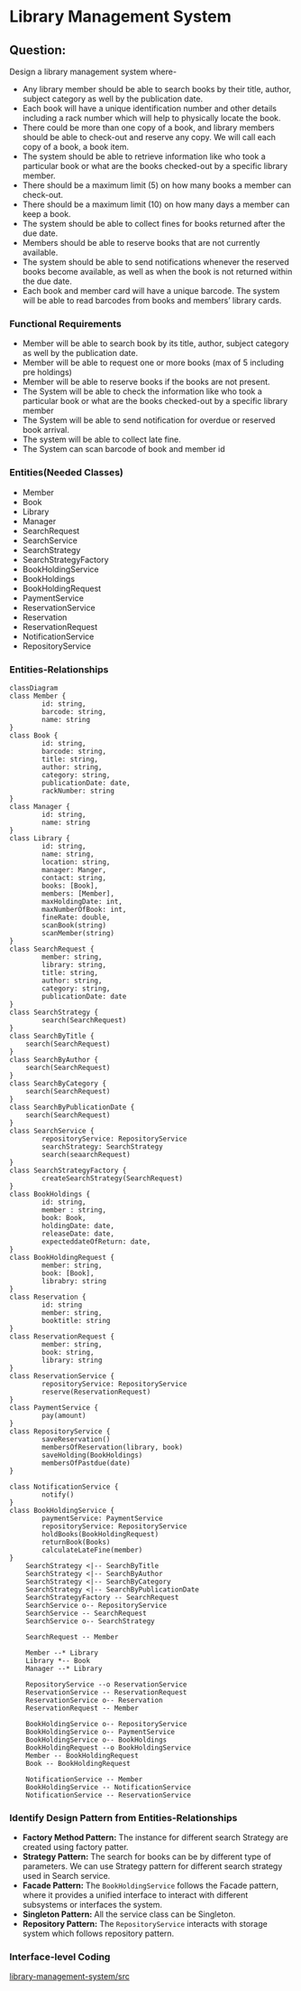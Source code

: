 # Library Management System
## Question: 
Design a library management system where-
* Any library member should be able to search books by their title, author, subject category as well by the publication date.
* Each book will have a unique identification number and other details including a rack number which will help to physically locate the book.
* There could be more than one copy of a book, and library members should be able to check-out and reserve any copy. We will call each copy of a book, a book item.
* The system should be able to retrieve information like who took a particular book or what are the books checked-out by a specific library member.
* There should be a maximum limit (5) on how many books a member can check-out.
* There should be a maximum limit (10) on how many days a member can keep a book.
* The system should be able to collect fines for books returned after the due date.
* Members should be able to reserve books that are not currently available.
* The system should be able to send notifications whenever the reserved books become available, as well as when the book is not returned within the due date.
* Each book and member card will have a unique barcode. The system will be able to read barcodes from books and members’ library cards.

### Functional Requirements
* Member will be able to search book by its title, author, subject category as well by the publication date. 
* Member will be able to request one or more books (max of 5 including pre holdings)
* Member will be able to reserve books if the books are not present.
* The System will be able to check the information like who took a particular book or what are the books checked-out by a specific library member 
* The System will be able to send notification for overdue or reserved book arrival.
* The system will be able to collect late fine.
* The System can scan barcode of book and member id

### Entities(Needed Classes)
* Member
* Book
* Library
* Manager
* SearchRequest
* SearchService
* SearchStrategy
* SearchStrategyFactory
* BookHoldingService
* BookHoldings
* BookHoldingRequest
* PaymentService
* ReservationService
* Reservation
* ReservationRequest
* NotificationService
* RepositoryService

### Entities-Relationships
```mermaid
classDiagram
class Member {
        id: string,
        barcode: string,
        name: string
}
class Book {
        id: string,
        barcode: string,
        title: string,
        author: string,
        category: string,
        publicationDate: date,
        rackNumber: string
}
class Manager {
        id: string,
        name: string
}
class Library {
        id: string,
        name: string,
        location: string,
        manager: Manger,
        contact: string,
        books: [Book],
        members: [Member],
        maxHoldingDate: int,
        maxNumberOfBook: int,
        fineRate: double,
        scanBook(string)
        scanMember(string)
}
class SearchRequest {
        member: string,
        library: string,
        title: string,
        author: string,
        category: string,
        publicationDate: date
}
class SearchStrategy {
        search(SearchRequest)
}
class SearchByTitle {
    search(SearchRequest)
}
class SearchByAuthor {
    search(SearchRequest)
}
class SearchByCategory {
    search(SearchRequest)
}
class SearchByPublicationDate {
    search(SearchRequest)
}
class SearchService {
        repositoryService: RepositoryService
        searchStrategy: SearchStrategy
        search(seaarchRequest)
}
class SearchStrategyFactory {
        createSearchStrategy(SearchRequest)
}
class BookHoldings {
        id: string,
        member : string,
        book: Book,
        holdingDate: date,
        releaseDate: date,
        expecteddateOfReturn: date,
} 
class BookHoldingRequest {
        member: string,
        book: [Book],
        librabry: string
} 
class Reservation {
        id: string
        member: string,
        booktitle: string
}
class ReservationRequest {
        member: string,
        book: string,
        library: string
} 
class ReservationService {
        repositoryService: RepositoryService
        reserve(ReservationRequest)
} 
class PaymentService {
        pay(amount)
} 
class RepositoryService {
        saveReservation()
        membersOfReservation(library, book)
        saveHolding(BookHoldings)
        membersOfPastdue(date)
}
        
class NotificationService {
        notify()
}
class BookHoldingService {
        paymentService: PaymentService
        repositoryService: RepositoryService
        holdBooks(BookHoldingRequest)
        returnBook(Books)
        calculateLateFine(member)
}
    SearchStrategy <|-- SearchByTitle
    SearchStrategy <|-- SearchByAuthor
    SearchStrategy <|-- SearchByCategory
    SearchStrategy <|-- SearchByPublicationDate
    SearchStrategyFactory -- SearchRequest
    SearchService o-- RepositoryService 
    SearchService -- SearchRequest
    SearchService o-- SearchStrategy
    
    SearchRequest -- Member
        
    Member --* Library
    Library *-- Book
    Manager --* Library
        
    RepositoryService --o ReservationService
    ReservationService -- ReservationRequest
    ReservationService o-- Reservation 
    ReservationRequest -- Member
        
    BookHoldingService o-- RepositoryService
    BookHoldingService o-- PaymentService
    BookHoldingService o-- BookHoldings
    BookHoldingRequest --o BookHoldingService
    Member -- BookHoldingRequest
    Book -- BookHoldingRequest
    
    NotificationService -- Member
    BookHoldingService -- NotificationService
    NotificationService -- ReservationService
```
### Identify Design Pattern from Entities-Relationships
* **Factory Method Pattern:** The instance for different search Strategy are created using factory patter. 
* **Strategy Pattern:** The search for books can be by different type of parameters. We can use Strategy pattern for different search strategy used in Search service.
* **Facade Pattern:** The `BookHoldingService` follows the Facade pattern, where it provides a unified interface to interact with different subsystems or interfaces the system.
* **Singleton Pattern:** All the service class can be Singleton.
* **Repository Pattern:** The `RepositoryService` interacts with storage system which follows repository pattern. 

### Interface-level Coding
[library-management-system/src]()
